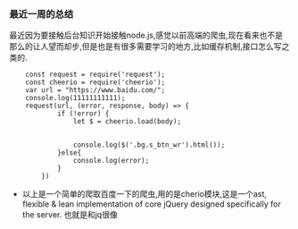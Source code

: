 ### 最近一周的总结

最近因为要接触后台知识开始接触node.js,感觉以前高端的爬虫,现在看来也不是那么的让人望而却步,但是也是有很多需要学习的地方,比如缓存机制,接口怎么写之类的.

        const request = require('request');
        const cheerio = require('cheerio');
        var url = "https://www.baidu.com/";
        console.log(11111111111);
        request(url, (error, response, body) => {
                if (!error) {
                    let $ = cheerio.load(body);

                    
                    console.log($('.bg.s_btn_wr').html());
                }else{
                    console.log(error);
                }
            })

+ 以上是一个简单的爬取百度一下的爬虫,用的是cherio模块,这是一个ast, flexible & lean implementation of core jQuery designed specifically for the server. 也就是和jq很像
